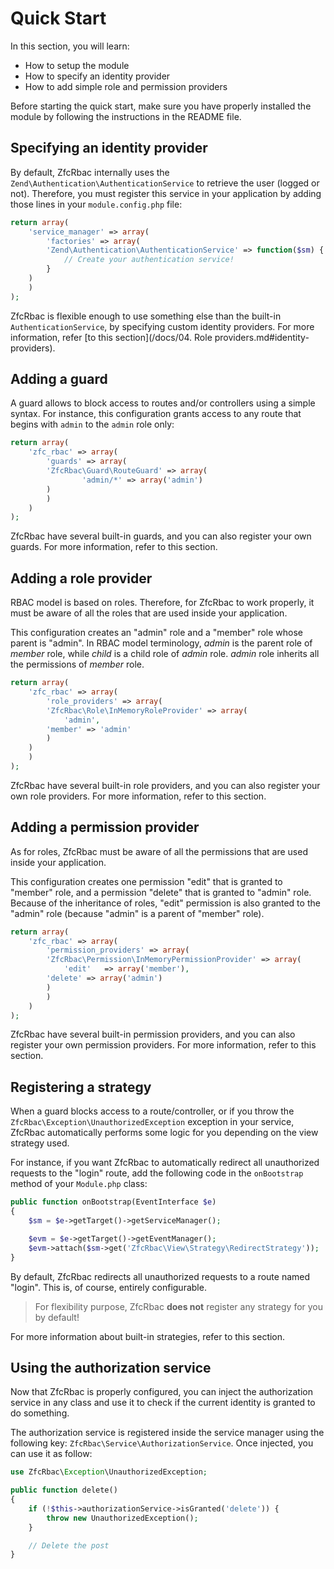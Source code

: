 # Quick Start

In this section, you will learn:

* How to setup the module
* How to specify an identity provider
* How to add simple role and permission providers

Before starting the quick start, make sure you have properly installed the module by following the instructions in
the README file.

## Specifying an identity provider

By default, ZfcRbac internally uses the `Zend\Authentication\AuthenticationService` to retrieve the user (logged or
not). Therefore, you must register this service in your application by adding those lines in your `module.config.php` file:

```php
return array(
    'service_manager' => array(
        'factories' => array(
	    'Zend\Authentication\AuthenticationService' => function($sm) {
	        // Create your authentication service!
	    }
	)
    )
);
```

ZfcRbac is flexible enough to use something else than the built-in `AuthenticationService`, by specifying custom
identity providers. For more information, refer [to this section](/docs/04. Role providers.md#identity-providers).

## Adding a guard

A guard allows to block access to routes and/or controllers using a simple syntax. For instance, this configuration
grants access to any route that begins with `admin` to the `admin` role only:

```php
return array(
    'zfc_rbac' => array(
        'guards' => array(
	    'ZfcRbac\Guard\RouteGuard' => array(
                'admin/*' => array('admin')
	    )
        )
    )
);
```

ZfcRbac have several built-in guards, and you can also register your own guards. For more information, refer to this section.

## Adding a role provider

RBAC model is based on roles. Therefore, for ZfcRbac to work properly, it must be aware of all the roles that are
used inside your application.

This configuration creates an "admin" role and a "member" role whose parent is "admin". In RBAC model terminology,
*admin* is the parent role of *member* role, while *child* is a child role of *admin* role. *admin* role inherits
all the permissions of *member* role.

```php
return array(
    'zfc_rbac' => array(
        'role_providers' => array(
	    'ZfcRbac\Role\InMemoryRoleProvider' => array(
	        'admin',
		'member' => 'admin'
	    )
	)
    )
);
```

ZfcRbac have several built-in role providers, and you can also register your own role providers. For more information,
refer to this section.

## Adding a permission provider

As for roles, ZfcRbac must be aware of all the permissions that are used inside your application.

This configuration creates one permission "edit" that is granted to "member" role, and a permission "delete" that
is granted to "admin" role. Because of the inheritance of roles, "edit" permission is also granted to the "admin"
role (because "admin" is a parent of "member" role).

```php
return array(
    'zfc_rbac' => array(
        'permission_providers' => array(
	    'ZfcRbac\Permission\InMemoryPermissionProvider' => array(
	        'edit'   => array('member'),
		'delete' => array('admin')
	    )
        )
    )
);
```

ZfcRbac have several built-in permission providers, and you can also register your own permission providers. For
more information, refer to this section.

## Registering a strategy

When a guard blocks access to a route/controller, or if you throw the `ZfcRbac\Exception\UnauthorizedException`
exception in your service, ZfcRbac automatically performs some logic for you depending on the view strategy used.

For instance, if you want ZfcRbac to automatically redirect all unauthorized requests to the "login" route, add
the following code in the `onBootstrap` method of your `Module.php` class:

```php
public function onBootstrap(EventInterface $e)
{
    $sm = $e->getTarget()->getServiceManager();

    $evm = $e->getTarget()->getEventManager();
    $evm->attach($sm->get('ZfcRbac\View\Strategy\RedirectStrategy'));
}
```

By default, ZfcRbac redirects all unauthorized requests to a route named "login". This is, of course,
entirely configurable.

> For flexibility purpose, ZfcRbac **does not** register any strategy for you by default!

For more information about built-in strategies, refer to this section.

## Using the authorization service

Now that ZfcRbac is properly configured, you can inject the authorization service in any class and use it to check
if the current identity is granted to do something.

The authorization service is registered inside the service manager using the following key: `ZfcRbac\Service\AuthorizationService`.
Once injected, you can use it as follow:

```php
use ZfcRbac\Exception\UnauthorizedException;

public function delete()
{
    if (!$this->authorizationService->isGranted('delete')) {
        throw new UnauthorizedException();
    }

    // Delete the post
}
```

